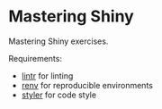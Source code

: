 # Mastering Shiny

Mastering Shiny exercises.

Requirements:

- [lintr](https://github.com/r-lib/lintr) for linting
- [renv](https://github.com/rstudio/renv) for reproducible environments
- [styler](https://github.com/r-lib/styler/) for code style

